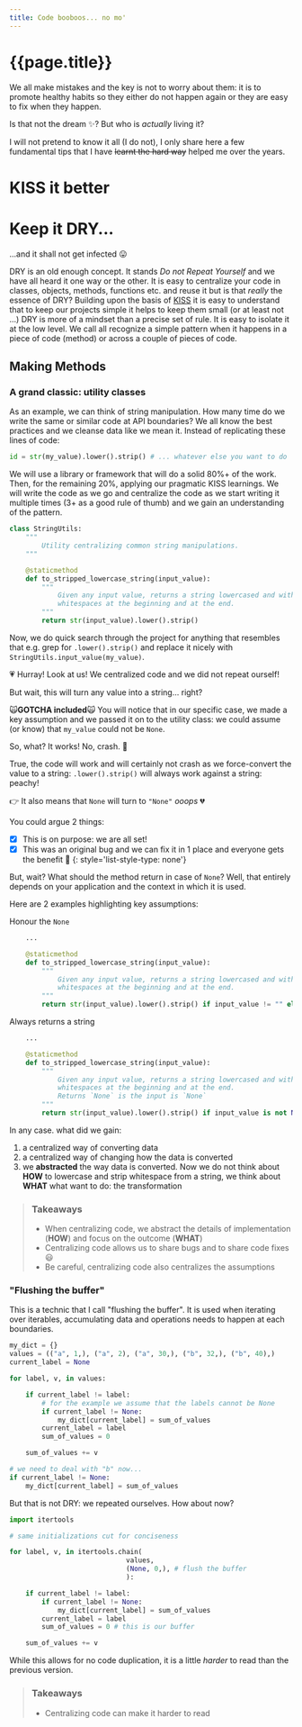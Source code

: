 ```yaml
---
title: Code booboos... no mo'
---
```

# {{page.title}}
We all make mistakes and the key is not to worry about them: it is to promote healthy habits so they either do not happen again or they are easy to fix when they happen.

Is that not the dream :sparkles:? But who is _actually_ living it?

I will not pretend to know it all (I do not), I only share here a few fundamental tips that I have ~~learnt the hard way~~ helped me over the years.

# KISS it better

# Keep it DRY...
...and it shall not get infected :stuck_out_tongue:

DRY is an old enough concept. It stands _Do not Repeat Yourself_ and we have all heard it one way or the other. It is easy to centralize your code in classes, objects, methods, functions etc. and reuse it but is that _really_ the essence of DRY?
Building upon the basis of [KISS](#KISS) it is easy to understand that to keep our projects simple it helps to keep them small (or at least not ...)
DRY is more of a mindset than a precise set of rule. It is easy to isolate it at the low level. We call all recognize a simple pattern when it happens in a piece of code (method) or across a couple of pieces of code.
##
## Making Methods
### A grand classic: utility classes
As an example, we can think of string manipulation. How many time do we write the same or similar code at API boundaries? We all know the best practices and we cleanse data like we mean it.
Instead of replicating these lines of code:

```python
id = str(my_value).lower().strip() # ... whatever else you want to do
```
We will use a library or framework that will do a solid 80%+ of the work. Then, for the remaining 20%, applying our pragmatic KISS learnings. We will write the code as we go and centralize the code as we start writing it multiple times (3+ as a good rule of thumb) and we gain an understanding of the pattern.

```python
class StringUtils:
    """
        Utility centralizing common string manipulations.
    """

    @staticmethod
    def to_stripped_lowercase_string(input_value):
        """
            Given any input value, returns a string lowercased and without 
            whitespaces at the beginning and at the end.
        """
        return str(input_value).lower().strip() 
```
Now, we do quick search through the project for anything that resembles that e.g. grep for `.lower().strip()` and replace it nicely with `StringUtils.input_value(my_value)`.

 :heartpulse: Hurray! Look at us! We centralized code and we did not repeat ourself!

But wait, this will turn any value into a string... right?

:scream_cat:**GOTCHA included**:scream_cat:
You will notice that in our specific case, we made a key assumption and we passed it on to the utility class:
we could assume (or know) that `my_value` could not be `None`.

So, what? It works! No, crash. :see_no_evil:

True, the code will work and will certainly not crash as we force-convert the value to a string: `.lower().strip()` will always work against a string: peachy!

:point_right: It also means that `None` will turn to `"None"` *ooops*  :broken_heart:

You could argue 2 things:
- [x] This is on purpose: we are all set!
- [x] This was an original bug and we can fix it in 1 place and everyone gets the benefit   :revolving_hearts:
{: style='list-style-type: none'}

But, wait? What should the method return in case of `None`?
Well, that entirely depends on your application and the context in which it is used.

Here are 2 examples highlighting key assumptions:

Honour the `None`
```python
    ...

    @staticmethod
    def to_stripped_lowercase_string(input_value):
        """
            Given any input value, returns a string lowercased and without 
            whitespaces at the beginning and at the end.
        """
        return str(input_value).lower().strip() if input_value != "" else ""
```

Always returns a string
```python
    ...

    @staticmethod
    def to_stripped_lowercase_string(input_value):
        """
            Given any input value, returns a string lowercased and without 
            whitespaces at the beginning and at the end.
            Returns `None` is the input is `None`
        """
        return str(input_value).lower().strip() if input_value is not None else None
```
In any case. what did we gain:
1. a centralized way of converting data
2. a centralized way of changing how the data is converted
3. we **abstracted** the way data is converted. Now we do not think about **HOW** to lowercase and strip whitespace from a string, we think about **WHAT** what want to do: the transformation

> ### Takeaways
> - When centralizing code, we abstract the details of implementation (**HOW**) and focus on the outcome (**WHAT**)
> - Centralizing code allows us to share bugs and to share code fixes :smiley:
> - Be careful, centralizing code also centralizes the assumptions

### "Flushing the buffer"
This is a technic that I call "flushing the buffer".
It is used when iterating over iterables, accumulating data and operations needs to happen at each boundaries.

```python
my_dict = {}
values = (("a", 1,), ("a", 2), ("a", 30,), ("b", 32,), ("b", 40),)
current_label = None

for label, v, in values:

    if current_label != label:
        # for the example we assume that the labels cannot be None
        if current_label != None: 
            my_dict[current_label] = sum_of_values
        current_label = label
        sum_of_values = 0

    sum_of_values += v

# we need to deal with "b" now...
if current_label != None:
    my_dict[current_label] = sum_of_values
```
But that is not DRY: we repeated ourselves.
How about now?
```python
import itertools

# same initializations cut for conciseness

for label, v, in itertools.chain(
                             values, 
                             (None, 0,), # flush the buffer
                             ):

    if current_label != label:
        if current_label != None:
            my_dict[current_label] = sum_of_values
        current_label = label
        sum_of_values = 0 # this is our buffer

    sum_of_values += v
```
While this allows for no code duplication, it is a little _harder_ to read than the previous version.
> ### Takeaways
> - Centralizing code can make it harder to read
<!--stackedit_data:
eyJoaXN0b3J5IjpbLTI3NjE5OTYyOSwtMTA2NDI2MzE3LC0xNj
YzNDg2NDA1LC0yNzY0ODYwNzVdfQ==
-->
